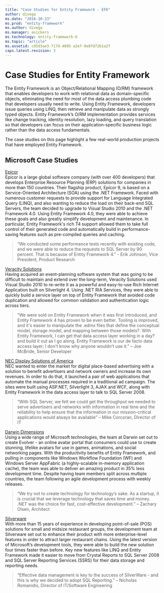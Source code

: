 ```yaml
---
title: "Case Studies for Entity Framework - EF6"
author: divega
ms.date: "2016-10-23"
ms.prod: "entity-framework"
ms.author: divega
ms.manager: avickers
ms.technology: entity-framework-6
ms.topic: "article"
ms.assetid: cd5d3ae3-717d-4095-a2ef-0e8fd72b1a2f
caps.latest.revision: 3
---
```

# Case Studies for Entity Framework
The Entity Framework is an Object/Relational Mapping (O/RM) framework that enables developers to work with relational data as domain-specific objects, eliminating the need for most of the data access plumbing code that developers usually need to write. Using Entity Framework, developers issue queries using LINQ, then retrieve and manipulate data as strongly typed objects. Entity Framework’s O/RM implementation provides services like change tracking, identity resolution, lazy loading, and query translation so that developers can focus on their application-specific business logic rather than the data access fundamentals.  

The case studies on this page highlight a few real-world production projects that have employed Entity Framework.  

## Microsoft Case Studies  

[Epicor](https://www.microsoft.com/casestudies/Case_Study_Detail.aspx?CaseStudyID=4000006887)  
Epicor is a large global software company (with over 400 developers) that develops Enterprise Resource Planning (ERP) solutions for companies in more than 150 countries.  Their flagship product, Epicor 9, is based on a Service-Oriented Architecture (SOA) using the .NET Framework.  Faced with numerous customer requests to provide support for Language Integrated Query (LINQ), and also wanting to reduce the load on their back-end SQL Servers, the team decided to upgrade to Visual Studio 2010 and the .NET Framework 4.0.  Using Entity Framework 4.0, they were able to achieve these goals and also greatly simplify development and maintenance.  In particular, Entity Framework's rich T4 support allowed them to take full control of their generated code and automatically build in performance-saving features such as pre-compiled queries and caching.  

> “We conducted some performance tests recently with existing code, and we were able to reduce the requests to SQL Server by 90 percent.  That is because of Entity Framework 4.” - Erik Johnson, Vice President, Product Research  

[Veracity Solutions](https://www.microsoft.com/casestudies/)  
Having acquired an event-planning software system that was going to be difficult to maintain and extend over the long-term, Veracity Solutions used Visual Studio 2010 to re-write it as a powerful and easy-to-use Rich Internet Application built on Silverlight 4. Using .NET RIA Services, they were able to quickly build a service layer on top of Entity Framework that avoided code duplication and allowed for common validation and authentication logic across tiers.  

> “We were sold on Entity Framework when it was first introduced, and Entity Framework 4 has proven to be even better. Tooling is improved, and it's easier to manipulate the .edmx files that define the conceptual model, storage model, and mapping between those models?. With Entity Framework, I can get that data access layer working in a day?and build it out as I go along. Entity Framework is our de facto data access layer; I don't know why anyone wouldn't use it.” – Joe McBride, Senior Developer  

[NEC Display Solutions of America](https://www.microsoft.com/casestudies/)  
NEC wanted to enter the market for digital place-based advertising with a solution to benefit advertisers and network owners and increase its own revenues.  In order to do that, it launched a pair of web applications that automate the manual processes required in a traditional ad campaign.  The sites were built using ASP.NET, Silverlight 3, AJAX and WCF, along with Entity Framework in the data access layer to talk to SQL Server 2008.  

> “With SQL Server, we felt we could get the throughput we needed to serve advertisers and networks with information in real time and the reliability to help ensure that the information in our mission-critical applications would always be available” – Mike Corcoran, Director of IT  

[Darwin Dimensions](https://www.microsoft.com/casestudies/Case_Study_Detail.aspx?CaseStudyID=4000006307)  
Using a wide range of Microsoft technologies, the team at Darwin set out to create Evolver - an online avatar portal that consumers could use to create stunning, lifelike avatars for use in games, animations, and social networking pages.  With the productivity benefits of Entity Framework, and pulling in components like Windows Workflow Foundation (WF) and Windows Server AppFabric (a highly-scalable in-memory application cache), the team was able to deliver an amazing product in 35% less development time. Despite having team members split across multiple countries, the team following an agile development process with weekly releases.  

 > “We try not to create technology for technology’s sake. As a startup, it is crucial that we leverage technology that saves time and money. .NET was the choice for fast, cost-effective development.” – Zachary Olsen, Architect  

[Silverware](https://www.microsoft.com/canada/casestudies/silverware.mspx)  
With more than 15 years of experience in developing point-of-sale (POS) solutions for small and midsize restaurant groups, the development team at Silverware set out to enhance their product with more enterprise-level features in order to attract larger restaurant chains. Using the latest version of Microsoft’s development tools, they were able to build the new solution four times faster than before. Key new features like LINQ and Entity Framework made it easier to move from Crystal Reports to SQL Server 2008 and SQL Server Reporting Services (SSRS) for their data storage and reporting needs.  

> “Effective data management is key to the success of SilverWare - and this is why we decided to adopt SQL Reporting.” – Nicholas Romanidis, Director of IT/Software Engineering  
